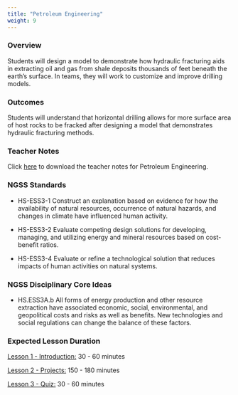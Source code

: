```yaml
---
title: "Petroleum Engineering"
weight: 9
---
```

### Overview

Students will design a model to demonstrate how hydraulic fracturing aids in extracting oil and gas from shale deposits thousands of feet beneath the earth’s surface. In teams, they will work to customize and improve drilling models.
 
### Outcomes

Students will understand that horizontal drilling allows for more surface area of host rocks to be fracked after designing a model that demonstrates hydraulic fracturing methods.
 
### Teacher Notes

Click <a href="   " target="_blank">here</a> to download the teacher notes for Petroleum Engineering.

### NGSS Standards

* HS-ESS3-1  Construct an explanation based on evidence for how the availability of natural resources, occurrence of natural hazards, and changes in climate have influenced human activity. 

* HS-ESS3-2  Evaluate competing design solutions for developing, managing, and utilizing energy and mineral resources based on cost-benefit ratios.

* HS-ESS3-4  Evaluate or refine a technological solution that reduces impacts of human activities on natural systems. 

### NGSS Disciplinary Core Ideas

* HS.ESS3A.b  All forms of energy production and other resource extraction have associated economic, social, environmental, and geopolitical costs and risks as well as benefits. New technologies and social regulations can change the balance of these factors.

### Expected Lesson Duration

[Lesson 1 - Introduction:](http://intro-to-engineering-design.lsupathways.org/4_unit_4/petroleum-engineering/1_lesson_1/) 30 - 60 minutes

[Lesson 2 - Projects:](http://intro-to-engineering-design.lsupathways.org/4_unit_4/petroleum-engineering/2_lesson_2/) 150 - 180 minutes

[Lesson 3 - Quiz:](http://intro-to-engineering-design.lsupathways.org/4_unit_4/petroleum-engineering/3_lesson_3/) 30 - 60 minutes